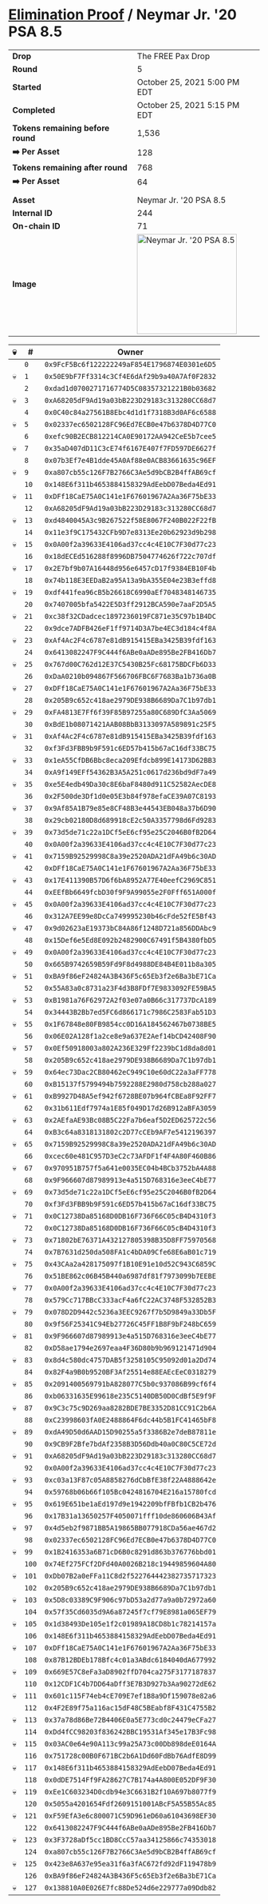 # [Elimination Proof](./readme.md) / Neymar Jr. &#039;20 PSA 8.5

|||
|---|---|
| **Drop** | The FREE Pax Drop |
| **Round** | 5 |
| **Started** | October 25, 2021 5:00 PM EDT |
| **Completed** | October 25, 2021 5:15 PM EDT |
| **Tokens remaining before round** | 1,536 |
| **➡️ Per Asset** | 128 |
| **Tokens remaining after round** | 768 |
| **➡️ Per Asset** | 64 |
| | |
| **Asset** | Neymar Jr. &#039;20 PSA 8.5 |
| **Internal ID** | 244 |
| **On-chain ID** | 71 |
| **Image** | <img src="https://tcdn.blokpax.com/94aa4804-2e44-48ea-870e-8fd9c7e5d8a8/7c9425316b204ce557f25914643a8a5e0e2bb116e3ce2d6ceb584fc4d2d280ce.jpg" height="200" alt="Neymar Jr. &#039;20 PSA 8.5" /> |


| 💀 | # | Owner |
| --- | --- | --- |
|  | `0` | `0x9FcF5Bc6f122222249aF854E1796874E0301e6D5` |
| 💀 | `1` | `0x50E9bF7Ff3314c3Cf4E6dAf29b9a40A7Af0F2832` |
|  | `2` | `0xdad1d0700271716774D5C08357321221B0b03682` |
| 💀 | `3` | `0xA68205dF9Ad19a03bB223D29183c313280CC68d7` |
|  | `4` | `0x0C40c84a27561B8Ebc4d1d1f7318B3d0AF6c6588` |
| 💀 | `5` | `0x02337ec6502128FC96Ed7ECB0e47b6378D4D77C0` |
|  | `6` | `0xefc90B2ECB812214CA0E90172AA942CeE5b7cee5` |
| 💀 | `7` | `0x35aD407dD11C3cE74f6167E407f7FD597DE6627f` |
|  | `8` | `0x07b3Ef7e4B1dde45A0Af88e0ACB83661635c96EF` |
| 💀 | `9` | `0xa807cb55c126F7B2766C3Ae5d9bCB2B4ffAB69cf` |
|  | `10` | `0x148E6f311b4653884158329AdEebD07Beda4Ed91` |
| 💀 | `11` | `0xDFf18CaE75A0C141e1F67601967A2Aa36F75bE33` |
|  | `12` | `0xA68205dF9Ad19a03bB223D29183c313280CC68d7` |
| 💀 | `13` | `0xd4840045A3c9B267522f58E8067F240B022F22fB` |
|  | `14` | `0x11e3f9C175432CFb9D7e8313Ee20b62923d9b298` |
| 💀 | `15` | `0x0A00f2a39633E4106ad37cc4c4E10C7F30d77c23` |
|  | `16` | `0x18dECEd516288f8996DB7504774626f722c707df` |
| 💀 | `17` | `0x2E7bf9b07A16448d956e6457cD17f9384EB10F4b` |
|  | `18` | `0x74b118E3EEDaB2a95A13a9bA355E04e23B3effd8` |
| 💀 | `19` | `0xdf441fea96cB5b26618C6990aEf7048348146735` |
|  | `20` | `0x7407005bfa5422E5D3ff2912BCA590e7aaF2D5A5` |
| 💀 | `21` | `0xc38f32CDadcec1897236019FC871e35C97b1B4DC` |
|  | `22` | `0x9dce7ADFB426eF1ff9714D3A7be4EC3d184c4f8A` |
| 💀 | `23` | `0xAf4Ac2F4c6787e81dB915415EBa3425B39fdf163` |
|  | `24` | `0x6413082247F9C444f6ABe0aADe895Be2FB416Db7` |
| 💀 | `25` | `0x767d00C762d12E37C5430B25Fc68175BDCFb6D33` |
|  | `26` | `0xDaA0210b094867F566706FBC6F7683Ba1b736a0B` |
| 💀 | `27` | `0xDFf18CaE75A0C141e1F67601967A2Aa36F75bE33` |
|  | `28` | `0x205B9c652c418ae2979DE938B6689Da7C1b97db1` |
| 💀 | `29` | `0xFA4813E7Ff6f39F85B97255a80C689DfC3Aa5069` |
|  | `30` | `0xBdE1b08071421AAB08BbB3133097A589891c25F5` |
| 💀 | `31` | `0xAf4Ac2F4c6787e81dB915415EBa3425B39fdf163` |
|  | `32` | `0xf3Fd3FBB9b9F591c6ED57b415b67aC16df33BC75` |
| 💀 | `33` | `0x1eA55CfDB6Bbc8eca209Efdcb899E14173D62BB3` |
|  | `34` | `0xA9f149EFf54362B3A5A251c0617d236bd9dF7a49` |
| 💀 | `35` | `0xe5E4edb49Da30c8E6baF8480d911C52582AecDE8` |
|  | `36` | `0x2F500de3Df1d0e05E3b84f978efaCE39A07C8193` |
| 💀 | `37` | `0x9Af85A1B79e85e8CF48B3e44543EB048a37b6D90` |
|  | `38` | `0x29cb02180D8d689918cE2c50A3357798d6Fd9283` |
| 💀 | `39` | `0x73d5de71c22a1DCf5eE6cf95e25C2046B0fB2D64` |
|  | `40` | `0x0A00f2a39633E4106ad37cc4c4E10C7F30d77c23` |
| 💀 | `41` | `0x7159B92529998C8a39e2520ADA21dFA49b6c30AD` |
|  | `42` | `0xDFf18CaE75A0C141e1F67601967A2Aa36F75bE33` |
| 💀 | `43` | `0x17E411390B57D6f6bA8952A77E40eefC2969C851` |
|  | `44` | `0xEEfBb6649fcbD30f9F9A99055e2F0Fff651A000f` |
| 💀 | `45` | `0x0A00f2a39633E4106ad37cc4c4E10C7F30d77c23` |
|  | `46` | `0x312A7EE99e8DcCa749995230b46cFde52fE5Bf43` |
| 💀 | `47` | `0x9d02623aE19373bC84A86f1248D721a856DDAbc9` |
|  | `48` | `0x15Def6e5Ed8E092b2482900C67491f5B4380fbD5` |
| 💀 | `49` | `0x0A00f2a39633E4106ad37cc4c4E10C7F30d77c23` |
|  | `50` | `0x665B9742659B59Fd9F8d4988DE84B4E011b8a305` |
| 💀 | `51` | `0xBA9f86eF24824A3B436F5c65Eb3f2e6Ba3bE71Ca` |
|  | `52` | `0x55A83a0c8731a23F4d3B8FDf7E9833092FE59BA5` |
| 💀 | `53` | `0xB1981a76F62972A2f03e07a0B66c317737DcA189` |
|  | `54` | `0x34443B2Bb7ed5FC6d866171c7986C2583Fab51D3` |
| 💀 | `55` | `0x1F67848e80FB9854cc0D16A184562467b0738BE5` |
|  | `56` | `0x06E02A128f1a2ce8e9a637E2Aef14bCD42408F90` |
| 💀 | `57` | `0x0Ef50918003a802A236E329Ff2239bC1d8da8d01` |
|  | `58` | `0x205B9c652c418ae2979DE938B6689Da7C1b97db1` |
| 💀 | `59` | `0x64ec73Dac2CB80462eC949C10e60dC22a3aFF778` |
|  | `60` | `0xB15137f5799494b7592288E2980d758cb288a027` |
| 💀 | `61` | `0xB9927D48A5ef942f6728BE07b964fCBEa8F92FF7` |
|  | `62` | `0x31b611Edf7974a1E85f049D17d26B912aBFA3059` |
| 💀 | `63` | `0x2AEfaAE93Bc08B5C22Fa7b6eaf5D2ED625722c56` |
|  | `64` | `0xB3c64a8318131802c2D77cCEb9AF7e5412196397` |
| 💀 | `65` | `0x7159B92529998C8a39e2520ADA21dFA49b6c30AD` |
|  | `66` | `0xcec60e481C957D3eC2c73AFDF1f4F4A80F460B86` |
| 💀 | `67` | `0x970951B757f5a641e0035EC04b4BCb3752bA4A88` |
|  | `68` | `0x9F966607d87989913e4a515D768316e3eeC4bE77` |
| 💀 | `69` | `0x73d5de71c22a1DCf5eE6cf95e25C2046B0fB2D64` |
|  | `70` | `0xf3Fd3FBB9b9F591c6ED57b415b67aC16df33BC75` |
| 💀 | `71` | `0x0C12738Da85168D0DB16F736F66C05cB4D4310f3` |
|  | `72` | `0x0C12738Da85168D0DB16F736F66C05cB4D4310f3` |
| 💀 | `73` | `0x71802bE76371A432127805398B35D8FF75970568` |
|  | `74` | `0x7B7631d250da508FA1c4bDA09Cfe68E6aB01c719` |
| 💀 | `75` | `0x43CAa2a428175097f1B10E91e10d52C943C6859C` |
|  | `76` | `0x51BE862c06B45B440a6987df81f7973099b7EEBE` |
| 💀 | `77` | `0x0A00f2a39633E4106ad37cc4c4E10C7F30d77c23` |
|  | `78` | `0x579Cc717BBcC333acF4a6fC22AC3748F532852B3` |
| 💀 | `79` | `0x078D2D9442c5236a3EEC9267f7b5D9849a33Db5F` |
|  | `80` | `0x9f56F25341C94Eb27726C45FF1B8F9bF248bC659` |
| 💀 | `81` | `0x9F966607d87989913e4a515D768316e3eeC4bE77` |
|  | `82` | `0xD58ae1794e2697eaa4F36D80b9b969121471d904` |
| 💀 | `83` | `0x8d4c580dc4757DAB5f3258105C95092d01a2Dd74` |
|  | `84` | `0x82F4a9B0b9520BF3Af25514e88EAEcEeC0318279` |
| 💀 | `85` | `0x2091400569791bA828077C5b0c937086B99cf6f4` |
|  | `86` | `0xb06331635E99618e235C5140DB50D0CdBf5E9f9F` |
| 💀 | `87` | `0x9C3c75c9D269aa8282BDE7BE3352D81CC91C2b6A` |
|  | `88` | `0xC23998603fA0E2488864F6dc44b5B1FC41465bF8` |
| 💀 | `89` | `0xdA49D50d6AAD15D90255a5f3386B2e7deB87811e` |
|  | `90` | `0x9CB9F2Bfe7bdAf2358B3D56Ddb40a0C80C5CE72d` |
| 💀 | `91` | `0xA68205dF9Ad19a03bB223D29183c313280CC68d7` |
|  | `92` | `0x0A00f2a39633E4106ad37cc4c4E10C7F30d77c23` |
| 💀 | `93` | `0xc03a13F87c05A8858276dCbBfE38f22A4888642e` |
|  | `94` | `0x59768b06b66f105Bc0424816704E216a15780fcd` |
| 💀 | `95` | `0x619E651be1aEd197d9e1942209bfFBfb1CB2b476` |
|  | `96` | `0x17B31a13650257F4050071fff10de860606B43Af` |
| 💀 | `97` | `0x4d5eb2f9871BB5A19865BB077918CDa56ae467d2` |
|  | `98` | `0x02337ec6502128FC96Ed7ECB0e47b6378D4D77C0` |
| 💀 | `99` | `0x1B2416353a6B71cD6B0c8291d863b376776bbd01` |
|  | `100` | `0x74Ef275FCf2DFd40A0026B218c19449859604A80` |
| 💀 | `101` | `0xDb07B2a0eFFa11C8d2f522764442382735717323` |
|  | `102` | `0x205B9c652c418ae2979DE938B6689Da7C1b97db1` |
| 💀 | `103` | `0x5D8c03389C9F906c97bD53a2d77a9a0b72972a60` |
|  | `104` | `0x57f35Cd6035d9A6a87245f7cf79E8981a065EF79` |
| 💀 | `105` | `0x1d38493De105e1f2c01989A18CD8b1c78214157a` |
|  | `106` | `0x148E6f311b4653884158329AdEebD07Beda4Ed91` |
| 💀 | `107` | `0xDFf18CaE75A0C141e1F67601967A2Aa36F75bE33` |
|  | `108` | `0x87B12BDEb178Bfc4c01a3ABdc6184040dA677992` |
| 💀 | `109` | `0x669E57C8eFa3aD8902ffD704ca275F3177187837` |
|  | `110` | `0x12CDF1C4b7DD64aDff3E7B3D927b3Aa90272dE62` |
| 💀 | `111` | `0x601c115F74eb4cE709E7ef1B8a9Df159078e82a6` |
|  | `112` | `0x4F2E89f75a116ac15dF48C5BEabf8F431C4755B2` |
| 💀 | `113` | `0x37a78d86Be72B4406E0a5E773cd0c24479eCFa27` |
|  | `114` | `0xDd4fCC98203f836242BBC19531Af345e17B3Fc98` |
| 💀 | `115` | `0x03AC0e64e90A113c99a25A73c00Db898deE0164A` |
|  | `116` | `0x751728c00B0F671BC2b6A1Dd60FdBb76AdfE8D99` |
| 💀 | `117` | `0x148E6f311b4653884158329AdEebD07Beda4Ed91` |
|  | `118` | `0x0dDE7514Ff9FA28627C7B174a4A800E052DF9F30` |
| 💀 | `119` | `0xEe1C603234D0cdb94e3C6631B2f10A697b8077f9` |
|  | `120` | `0x5055a4201654Fdf2609151001ABcF5A55B55Ac85` |
| 💀 | `121` | `0xF59EfA3e6c800071C59D961eD60a61043698EF30` |
|  | `122` | `0x6413082247F9C444f6ABe0aADe895Be2FB416Db7` |
| 💀 | `123` | `0x3F3728aDf5cc1BD8CcC57aa34125866c74353018` |
|  | `124` | `0xa807cb55c126F7B2766C3Ae5d9bCB2B4ffAB69cf` |
| 💀 | `125` | `0x423e8A637e95ea31f6a3fAC672fd92dF119478b9` |
|  | `126` | `0xBA9f86eF24824A3B436F5c65Eb3f2e6Ba3bE71Ca` |
| 💀 | `127` | `0x138810A0E026E7fc88De524d6e229777a09Ddb82` |
